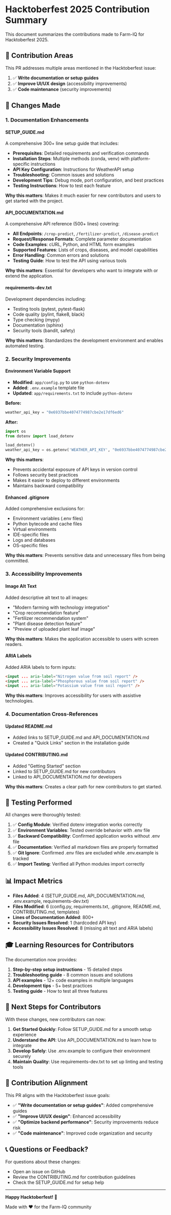 # Hacktoberfest 2025 Contribution Summary

This document summarizes the contributions made to Farm-IQ for Hacktoberfest 2025.

## 🎯 Contribution Areas

This PR addresses multiple areas mentioned in the Hacktoberfest issue:

1. ✅ **Write documentation or setup guides**
2. ✅ **Improve UI/UX design** (accessibility improvements)
3. ✅ **Code maintenance** (security improvements)

## 📝 Changes Made

### 1. Documentation Enhancements

#### SETUP_GUIDE.md
A comprehensive 300+ line setup guide that includes:
- **Prerequisites**: Detailed requirements and verification commands
- **Installation Steps**: Multiple methods (conda, venv) with platform-specific instructions
- **API Key Configuration**: Instructions for WeatherAPI setup
- **Troubleshooting**: Common issues and solutions
- **Development Tips**: Debug mode, port configuration, and best practices
- **Testing Instructions**: How to test each feature

**Why this matters**: Makes it much easier for new contributors and users to get started with the project.

#### API_DOCUMENTATION.md
A comprehensive API reference (500+ lines) covering:
- **All Endpoints**: `/crop-predict`, `/fertilizer-predict`, `/disease-predict`
- **Request/Response Formats**: Complete parameter documentation
- **Code Examples**: cURL, Python, and HTML form examples
- **Supported Features**: Lists of crops, diseases, and model capabilities
- **Error Handling**: Common errors and solutions
- **Testing Guide**: How to test the API using various tools

**Why this matters**: Essential for developers who want to integrate with or extend the application.

#### requirements-dev.txt
Development dependencies including:
- Testing tools (pytest, pytest-flask)
- Code quality (pylint, flake8, black)
- Type checking (mypy)
- Documentation (sphinx)
- Security tools (bandit, safety)

**Why this matters**: Standardizes the development environment and enables automated testing.

### 2. Security Improvements

#### Environment Variable Support
- **Modified**: `app/config.py` to use `python-dotenv`
- **Added**: `.env.example` template file
- **Updated**: `app/requirements.txt` to include `python-dotenv`

**Before:**
```python
weather_api_key = "0e6937bbe4074774987cbe2e17df6ed6"
```

**After:**
```python
import os
from dotenv import load_dotenv

load_dotenv()
weather_api_key = os.getenv('WEATHER_API_KEY', "0e6937bbe4074774987cbe2e17df6ed6")
```

**Why this matters**: 
- Prevents accidental exposure of API keys in version control
- Follows security best practices
- Makes it easier to deploy to different environments
- Maintains backward compatibility

#### Enhanced .gitignore
Added comprehensive exclusions for:
- Environment variables (.env files)
- Python bytecode and cache files
- Virtual environments
- IDE-specific files
- Logs and databases
- OS-specific files

**Why this matters**: Prevents sensitive data and unnecessary files from being committed.

### 3. Accessibility Improvements

#### Image Alt Text
Added descriptive alt text to all images:
- "Modern farming with technology integration"
- "Crop recommendation feature"
- "Fertilizer recommendation system"
- "Plant disease detection feature"
- "Preview of uploaded plant leaf image"

**Why this matters**: Makes the application accessible to users with screen readers.

#### ARIA Labels
Added ARIA labels to form inputs:
```html
<input ... aria-label="Nitrogen value from soil report" />
<input ... aria-label="Phosphorous value from soil report" />
<input ... aria-label="Potassium value from soil report" />
```

**Why this matters**: Improves accessibility for users with assistive technologies.

### 4. Documentation Cross-References

#### Updated README.md
- Added links to SETUP_GUIDE.md and API_DOCUMENTATION.md
- Created a "Quick Links" section in the installation guide

#### Updated CONTRIBUTING.md
- Added "Getting Started" section
- Linked to SETUP_GUIDE.md for new contributors
- Linked to API_DOCUMENTATION.md for developers

**Why this matters**: Creates a clear path for new contributors to get started.

## 🧪 Testing Performed

All changes were thoroughly tested:

1. ✅ **Config Module**: Verified dotenv integration works correctly
2. ✅ **Environment Variables**: Tested override behavior with .env file
3. ✅ **Backward Compatibility**: Confirmed application works without .env file
4. ✅ **Documentation**: Verified all markdown files are properly formatted
5. ✅ **Git Ignore**: Confirmed .env files are excluded while .env.example is tracked
6. ✅ **Import Testing**: Verified all Python modules import correctly

## 📊 Impact Metrics

- **Files Added**: 4 (SETUP_GUIDE.md, API_DOCUMENTATION.md, .env.example, requirements-dev.txt)
- **Files Modified**: 6 (config.py, requirements.txt, .gitignore, README.md, CONTRIBUTING.md, templates)
- **Lines of Documentation Added**: 800+
- **Security Issues Resolved**: 1 (hardcoded API key)
- **Accessibility Issues Resolved**: 8 (missing alt text and ARIA labels)

## 🎓 Learning Resources for Contributors

The documentation now provides:

1. **Step-by-step setup instructions** - 15 detailed steps
2. **Troubleshooting guide** - 8 common issues and solutions
3. **API examples** - 12+ code examples in multiple languages
4. **Development tips** - 5+ best practices
5. **Testing guide** - How to test all three features

## 🚀 Next Steps for Contributors

With these changes, new contributors can now:

1. **Get Started Quickly**: Follow SETUP_GUIDE.md for a smooth setup experience
2. **Understand the API**: Use API_DOCUMENTATION.md to learn how to integrate
3. **Develop Safely**: Use .env.example to configure their environment securely
4. **Maintain Quality**: Use requirements-dev.txt to set up linting and testing tools

## 🤝 Contribution Alignment

This PR aligns with the Hacktoberfest issue goals:

- ✅ **"Write documentation or setup guides"**: Added comprehensive guides
- ✅ **"Improve UI/UX design"**: Enhanced accessibility
- ✅ **"Optimize backend performance"**: Security improvements reduce risk
- ✅ **"Code maintenance"**: Improved code organization and security

## 📞 Questions or Feedback?

For questions about these changes:
- Open an issue on GitHub
- Review the CONTRIBUTING.md for contribution guidelines
- Check the SETUP_GUIDE.md for setup help

---

**Happy Hacktoberfest! 🎃**

Made with ❤️ for the Farm-IQ community
